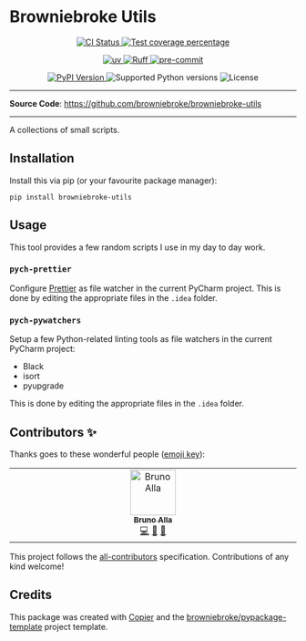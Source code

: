 # Browniebroke Utils

<p align="center">
  <a href="https://github.com/browniebroke/browniebroke-utils/actions/workflows/ci.yml?query=branch%3Amain">
    <img src="https://img.shields.io/github/actions/workflow/status/browniebroke/browniebroke-utils/ci.yml?branch=main&label=CI&logo=github&style=flat-square" alt="CI Status" >
  </a>
  <a href="https://codecov.io/gh/browniebroke/browniebroke-utils">
    <img src="https://img.shields.io/codecov/c/github/browniebroke/browniebroke-utils.svg?logo=codecov&logoColor=fff&style=flat-square" alt="Test coverage percentage">
  </a>
</p>
<p align="center">
  <a href="https://github.com/astral-sh/uv">
    <img src="https://img.shields.io/endpoint?url=https://github.com/astral-sh/uvbadge/v0.json" alt="uv">
  </a>
  <a href="https://github.com/astral-sh/ruff">
    <img src="https://img.shields.io/endpoint?url=https://raw.githubusercontent.com/astral-sh/ruff/main/assets/badge/v2.json" alt="Ruff">
  </a>
  <a href="https://github.com/pre-commit/pre-commit">
    <img src="https://img.shields.io/badge/pre--commit-enabled-brightgreen?logo=pre-commit&logoColor=white&style=flat-square" alt="pre-commit">
  </a>
</p>
<p align="center">
  <a href="https://pypi.org/project/browniebroke-utils/">
    <img src="https://img.shields.io/pypi/v/browniebroke-utils.svg?logo=python&logoColor=fff&style=flat-square" alt="PyPI Version">
  </a>
  <img src="https://img.shields.io/pypi/pyversions/browniebroke-utils.svg?style=flat-square&logo=python&amp;logoColor=fff" alt="Supported Python versions">
  <img src="https://img.shields.io/pypi/l/browniebroke-utils.svg?style=flat-square" alt="License">
</p>

---

**Source Code**: <a href="https://github.com/browniebroke/browniebroke-utils" target="_blank">https://github.com/browniebroke/browniebroke-utils </a>

---

A collections of small scripts.

## Installation

Install this via pip (or your favourite package manager):

`pip install browniebroke-utils`

## Usage

This tool provides a few random scripts I use in my day to day work.

### `pych-prettier`

Configure [Prettier](https://prettier.io/) as file watcher in the current PyCharm project. This is done by editing the appropriate files in the `.idea` folder.

### `pych-pywatchers`

Setup a few Python-related linting tools as file watchers in the current PyCharm project:

- Black
- isort
- pyupgrade

This is done by editing the appropriate files in the `.idea` folder.

## Contributors ✨

Thanks goes to these wonderful people ([emoji key](https://allcontributors.org/docs/en/emoji-key)):

<!-- prettier-ignore-start -->
<!-- ALL-CONTRIBUTORS-LIST:START - Do not remove or modify this section -->
<!-- prettier-ignore-start -->
<!-- markdownlint-disable -->
<table>
  <tbody>
    <tr>
      <td align="center" valign="top" width="14.28%"><a href="https://browniebroke.com/"><img src="https://avatars.githubusercontent.com/u/861044?v=4?s=80" width="80px;" alt="Bruno Alla"/><br /><sub><b>Bruno Alla</b></sub></a><br /><a href="https://github.com/browniebroke/browniebroke-utils/commits?author=browniebroke" title="Code">💻</a> <a href="#ideas-browniebroke" title="Ideas, Planning, & Feedback">🤔</a> <a href="https://github.com/browniebroke/browniebroke-utils/commits?author=browniebroke" title="Documentation">📖</a></td>
    </tr>
  </tbody>
</table>

<!-- markdownlint-restore -->
<!-- prettier-ignore-end -->

<!-- ALL-CONTRIBUTORS-LIST:END -->
<!-- prettier-ignore-end -->

This project follows the [all-contributors](https://github.com/all-contributors/all-contributors) specification. Contributions of any kind welcome!

## Credits

This package was created with
[Copier](https://copier.readthedocs.io/) and the
[browniebroke/pypackage-template](https://github.com/browniebroke/pypackage-template)
project template.
